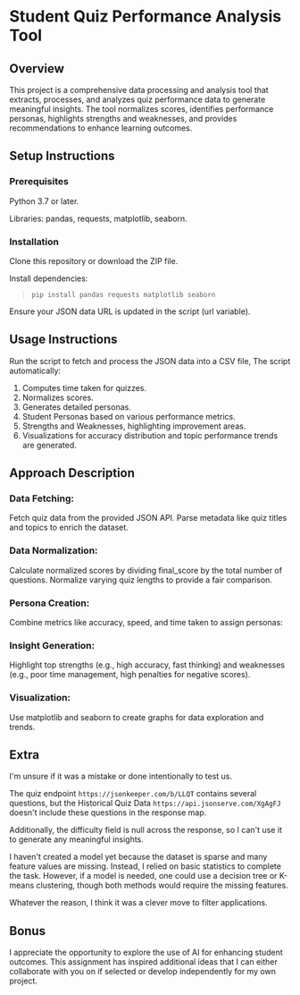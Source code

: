 # Student Quiz Performance Analysis Tool
## Overview
This project is a comprehensive data processing and analysis tool that extracts, processes, and analyzes quiz performance data to generate meaningful insights. The tool normalizes scores, identifies performance personas, highlights strengths and weaknesses, and provides recommendations to enhance learning outcomes.

## Setup Instructions
### Prerequisites
Python 3.7 or later.

Libraries: pandas, requests, matplotlib, seaborn.
### Installation
Clone this repository or download the ZIP file.

Install dependencies:
> ```pip install pandas requests matplotlib seaborn```

Ensure your JSON data URL is updated in the script (url variable).

## Usage Instructions
Run the script to fetch and process the JSON data into a CSV file,
The script automatically:
1. Computes time taken for quizzes.
2. Normalizes scores.
3. Generates detailed personas.
4. Student Personas based on various performance metrics.
5. Strengths and Weaknesses, highlighting improvement areas.
6. Visualizations for accuracy distribution and topic performance trends are generated.


## Approach Description
### Data Fetching:
Fetch quiz data from the provided JSON API. Parse metadata like quiz titles and topics to enrich the dataset.

### Data Normalization:
Calculate normalized scores by dividing final_score by the total number of questions. Normalize varying quiz lengths to provide a fair comparison.

### Persona Creation:
Combine metrics like accuracy, speed, and time taken to assign personas:

### Insight Generation:
Highlight top strengths (e.g., high accuracy, fast thinking) and weaknesses (e.g., poor time management, high penalties for negative scores).

### Visualization:
Use matplotlib and seaborn to create graphs for data exploration and trends.

## Extra
I'm unsure if it was a mistake or done intentionally to test us.

The quiz endpoint ```https://jsonkeeper.com/b/LLQT``` contains several questions, but the Historical Quiz Data ```https://api.jsonserve.com/XgAgFJ``` doesn't include these questions in the response map.

Additionally, the difficulty field is null across the response, so I can't use it to generate any meaningful insights.

I haven't created a model yet because the dataset is sparse and many feature values are missing. Instead, I relied on basic statistics to complete the task. However, if a model is needed, one could use a decision tree or K-means clustering, though both methods would require the missing features.

Whatever the reason, I think it was a clever move to filter applications.


## Bonus
I appreciate the opportunity to explore the use of AI for enhancing student outcomes. This assignment has inspired additional ideas that I can either collaborate with you on if selected or develop independently for my own project.
